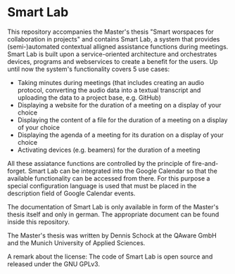 # Smart Lab

This repository accompanies the Master's thesis "Smart worspaces for collaboration in projects" and contains Smart Lab, a system that provides (semi-)automated contextual alligned assistance functions during meetings. Smart Lab is built upon a service-oriented architecture and orchestrates devices, programs and webservices to create a benefit for the users. Up until now the system's functionality covers 5 use cases:

* Taking minutes during meetings (that includes creating an audio protocol, converting the audio data into a textual transcript and uploading the data to a project base, e.g. GitHub)
* Displaying a website for the duration of a meeting on a display of your choice
* Displaying the content of a file for the duration of a meeting on a display of your choice
* Displaying the agenda of a meeting for its duration on a display of your choice
* Activating devices (e.g. beamers) for the duration of a meeting

All these assiatance functions are controlled by the principle of fire-and-forget. Smart Lab can be integrated into the Google Calendar so that the available functionality can be accessed from there. For this purpose a special configuration language is used that must be placed in the description field of Google Calendar events.

The documentation of Smart Lab is only available in form of the Master's thesis itself and only in german. The appropriate document can be found inside this repository.

The Master's thesis was written by Dennis Schock at the QAware GmbH and the Munich University of Applied Sciences.

A remark about the license: The code of Smart Lab is open source and released under the GNU GPLv3.